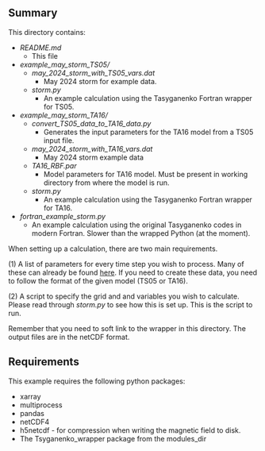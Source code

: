 ## Summary

This directory contains:

 - *README.md* 
    - This file
 - *example_may_storm_TS05/*
     - *may_2024_storm_with_TS05_vars.dat*
        - May 2024 storm for example data.
     - *storm.py*
        - An example calculation using the Tasyganenko Fortran wrapper for TS05.  
 - *example_may_storm_TA16/*
     - *convert_TS05_data_to_TA16_data.py*
        - Generates the input parameters for the TA16 model from a TS05 input file.
    - *may_2024_storm_with_TA16_vars.dat*
        - May 2024 storm example data
    - *TA16_RBF.par*
        - Model parameters for TA16 model. Must be present in working directory from where the model is run.
    - *storm.py*
        - An example calculation using the Tasyganenko Fortran wrapper for TA16.  
 - *fortran_example_storm.py*
    - An example calculation using the original Tasyganenko codes in modern Fortran. Slower than the wrapped Python (at the moment).

When setting up a calculation, there are two main requirements. 

(1) A list of parameters for every time step you wish to process. Many of these can already be found [here](https://geo.phys.spbu.ru/~tsyganenko/empirical-models/magnetic_field/ta16/). If you need to create these data, you need to follow the format of the given model (TS05 or TA16).

(2) A script to specify the grid and and variables you wish to calculate. Please read through *storm.py* to see how this is set up. This is the script to run.

Remember that you need to soft link to the wrapper in this directory. The output files are in the netCDF format.

## Requirements

This example requires the following python packages:

 - xarray
 - multiprocess
 - pandas
 - netCDF4
 - h5netcdf - for compression when writing the magnetic field to disk.
 - The Tsyganenko_wrapper package from the modules_dir
